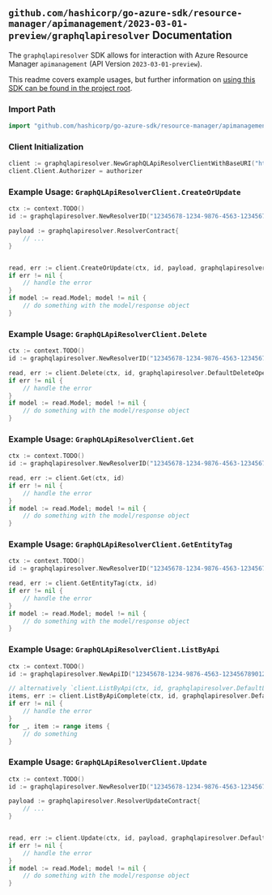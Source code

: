 
## `github.com/hashicorp/go-azure-sdk/resource-manager/apimanagement/2023-03-01-preview/graphqlapiresolver` Documentation

The `graphqlapiresolver` SDK allows for interaction with Azure Resource Manager `apimanagement` (API Version `2023-03-01-preview`).

This readme covers example usages, but further information on [using this SDK can be found in the project root](https://github.com/hashicorp/go-azure-sdk/tree/main/docs).

### Import Path

```go
import "github.com/hashicorp/go-azure-sdk/resource-manager/apimanagement/2023-03-01-preview/graphqlapiresolver"
```


### Client Initialization

```go
client := graphqlapiresolver.NewGraphQLApiResolverClientWithBaseURI("https://management.azure.com")
client.Client.Authorizer = authorizer
```


### Example Usage: `GraphQLApiResolverClient.CreateOrUpdate`

```go
ctx := context.TODO()
id := graphqlapiresolver.NewResolverID("12345678-1234-9876-4563-123456789012", "example-resource-group", "serviceValue", "apiIdValue", "resolverIdValue")

payload := graphqlapiresolver.ResolverContract{
	// ...
}


read, err := client.CreateOrUpdate(ctx, id, payload, graphqlapiresolver.DefaultCreateOrUpdateOperationOptions())
if err != nil {
	// handle the error
}
if model := read.Model; model != nil {
	// do something with the model/response object
}
```


### Example Usage: `GraphQLApiResolverClient.Delete`

```go
ctx := context.TODO()
id := graphqlapiresolver.NewResolverID("12345678-1234-9876-4563-123456789012", "example-resource-group", "serviceValue", "apiIdValue", "resolverIdValue")

read, err := client.Delete(ctx, id, graphqlapiresolver.DefaultDeleteOperationOptions())
if err != nil {
	// handle the error
}
if model := read.Model; model != nil {
	// do something with the model/response object
}
```


### Example Usage: `GraphQLApiResolverClient.Get`

```go
ctx := context.TODO()
id := graphqlapiresolver.NewResolverID("12345678-1234-9876-4563-123456789012", "example-resource-group", "serviceValue", "apiIdValue", "resolverIdValue")

read, err := client.Get(ctx, id)
if err != nil {
	// handle the error
}
if model := read.Model; model != nil {
	// do something with the model/response object
}
```


### Example Usage: `GraphQLApiResolverClient.GetEntityTag`

```go
ctx := context.TODO()
id := graphqlapiresolver.NewResolverID("12345678-1234-9876-4563-123456789012", "example-resource-group", "serviceValue", "apiIdValue", "resolverIdValue")

read, err := client.GetEntityTag(ctx, id)
if err != nil {
	// handle the error
}
if model := read.Model; model != nil {
	// do something with the model/response object
}
```


### Example Usage: `GraphQLApiResolverClient.ListByApi`

```go
ctx := context.TODO()
id := graphqlapiresolver.NewApiID("12345678-1234-9876-4563-123456789012", "example-resource-group", "serviceValue", "apiIdValue")

// alternatively `client.ListByApi(ctx, id, graphqlapiresolver.DefaultListByApiOperationOptions())` can be used to do batched pagination
items, err := client.ListByApiComplete(ctx, id, graphqlapiresolver.DefaultListByApiOperationOptions())
if err != nil {
	// handle the error
}
for _, item := range items {
	// do something
}
```


### Example Usage: `GraphQLApiResolverClient.Update`

```go
ctx := context.TODO()
id := graphqlapiresolver.NewResolverID("12345678-1234-9876-4563-123456789012", "example-resource-group", "serviceValue", "apiIdValue", "resolverIdValue")

payload := graphqlapiresolver.ResolverUpdateContract{
	// ...
}


read, err := client.Update(ctx, id, payload, graphqlapiresolver.DefaultUpdateOperationOptions())
if err != nil {
	// handle the error
}
if model := read.Model; model != nil {
	// do something with the model/response object
}
```
